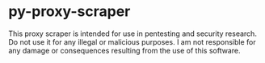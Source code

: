 # py-proxy-scraper

This proxy scraper is intended for use in pentesting and security research. Do not use it for any illegal or malicious purposes. I am not responsible for any damage or consequences resulting from the use of this software.
